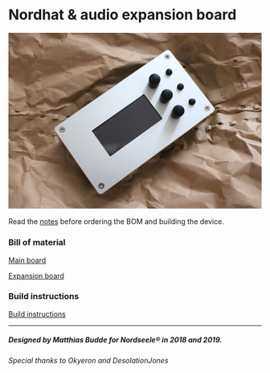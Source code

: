 # Nordhat & audio expansion board

![Nordhat](hardware/images/20.jpg)

Read the [notes](hardware/notes.md) before ordering the BOM and building the device.

### Bill of material
[Main board](hardware/bom/BOM_mainboard_nordhat.csv)

[Expansion board](hardware/bom/BOM_expansion_board_nordhat.csv)

### Build instructions

[Build instructions](hardware/build.md)


___
##### Designed by Matthias Budde for Nordseele® in 2018 and 2019.
###### Special thanks to Okyeron and DesolationJones
